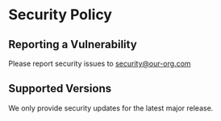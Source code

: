# Security Policy

## Reporting a Vulnerability
Please report security issues to security@our-org.com

## Supported Versions
We only provide security updates for the latest major release.

